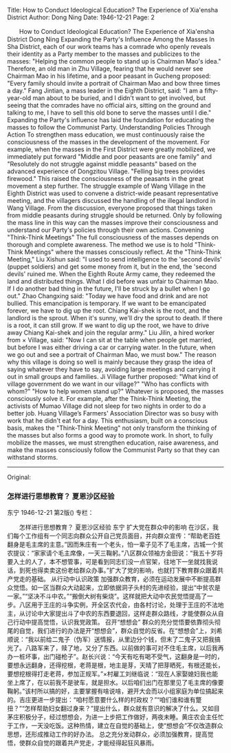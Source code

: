 Title: How to Conduct Ideological Education? The Experience of Xia'ensha District
Author: Dong Ning
Date: 1946-12-21
Page: 2

　　How to Conduct Ideological Education?
    The Experience of Xia'ensha District
    Dong Ning
    Expanding the Party's Influence Among the Masses
    In Sha District, each of our work teams has a comrade who openly reveals their identity as a Party member to the masses and publicizes to the masses: "Helping the common people to stand up is Chairman Mao's idea." Therefore, an old man in Zhu Village, fearing that he would never see Chairman Mao in his lifetime, and a poor peasant in Gucheng proposed: "Every family should invite a portrait of Chairman Mao and bow three times a day." Fang Jintian, a mass leader in the Eighth District, said: "I am a fifty-year-old man about to be buried, and I didn't want to get involved, but seeing that the comrades have no official airs, sitting on the ground and talking to me, I have to sell this old bone to serve the masses until I die." Expanding the Party's influence has laid the foundation for educating the masses to follow the Communist Party.
    Understanding Policies Through Action
    To strengthen mass education, we must continuously raise the consciousness of the masses in the development of the movement. For example, when the masses in the First District were greatly mobilized, we immediately put forward "Middle and poor peasants are one family" and "Resolutely do not struggle against middle peasants" based on the advanced experience of Dongzitou Village. "Felling big trees provides firewood." This raised the consciousness of the peasants in the great movement a step further. The struggle example of Wang Village in the Eighth District was used to convene a district-wide peasant representative meeting, and the villagers discussed the handling of the illegal landlord in Wang Village. From the discussion, everyone proposed that things taken from middle peasants during struggle should be returned. Only by following the mass line in this way can the masses improve their consciousness and understand our Party's policies through their own actions.
    Convening "Think-Think Meetings"
    The full consciousness of the masses depends on thorough and complete awareness. The method we use is to hold "Think-Think Meetings" where the masses consciously reflect. At the "Think-Think Meeting," Liu Xishun said: "I used to send intelligence to the 'second devils' (puppet soldiers) and get some money from it, but in the end, the 'second devils' ruined me. When the Eighth Route Army came, they redeemed the land and distributed things. What I did before was unfair to Chairman Mao. If I do another bad thing in the future, I'll be struck by a bullet when I go out." Zhao Changxing said: "Today we have food and drink and are not bullied. This emancipation is temporary. If we want to be emancipated forever, we have to dig up the root. Chiang Kai-shek is the root, and the landlord is the sprout. When it's sunny, we'll dry the sprout to death. If there is a root, it can still grow. If we want to dig up the root, we have to drive away Chiang Kai-shek and join the regular army." Liu Jilin, a hired worker from × Village, said: "Now I can sit at the table when people get married, but before I was either driving a car or carrying water. In the future, when we go out and see a portrait of Chairman Mao, we must bow." The reason why this village is doing so well is mainly because they grasp the idea of saying whatever they have to say, avoiding large meetings and carrying it out in small groups and families. Ji Village further proposed: "What kind of village government do we want in our village?" "Who has conflicts with whom?" "How to help women stand up?" Whatever is proposed, the masses consciously solve it. For example, after the Think-Think Meeting, the activists of Mumao Village did not sleep for two nights in order to do a better job. Huang Village’s Farmers' Association Director was so busy with work that he didn't eat for a day. This enthusiasm, built on a conscious basis, makes the "Think-Think Meeting" not only transform the thinking of the masses but also forms a good way to promote work.
    In short, to fully mobilize the masses, we must strengthen education, raise awareness, and make the masses consciously follow the Communist Party so that they can withstand storms.



<hr /> 

Original: 


### 怎样进行思想教育？  夏恩沙区经验
东宁
1946-12-21
第2版()
专栏：

　　怎样进行思想教育？
    夏恩沙区经验
    东宁
    扩大党在群众中的影响
    在沙区，我们每个工作组有一个同志向群众公开自己党员面目，并向群众宣传：“帮助老百姓翻身是毛主席的主意。”因而朱庄有一个老头，怕一辈子见不了毛主席，古城一个贫农提议：“家家请个毛主席像，一天三鞠躬。”八区群众领袖方金田说：“我五十岁将要入土的人了，本不想管事，可是看到同志们没一点官架，往地下一坐就找我说话，到死也得卖卖这份老给群众办事。”扩大了党的影响，也就打下教育群众跟着共产党走的基础。
    从行动中认识政策
    加强群众教育，必须在运动发展中不断提高群众觉悟。如一区当群众大动起来，立即依据洞子头村的先进经验，提出“中贫农是一家。”“坚决不斗中农。”“搬倒大树有柴烧”。这样就把大动中农民觉悟提高了一步。八区用于王庄的斗争实例，开全区农代会，由各村讨论，处理于王庄的不法地主，从讨论中大家提出斗了中农的东西要退回，这样走群众路线，才能使群众从自己行动中提高觉悟，认识我党政策。
    召开“想想会”
    群众的充分觉悟要依靠彻头彻尾的自觉，我们进行的办法是开“想想会”，群众自觉的反省。在“想想会”上，刘希顺说：“我以前给二鬼子（伪军）送情报，从里边分个钱，但末了二鬼子又把我搞光了。八路军来了，赎了地，又分了东西。以前做的事可对不住毛主席，以后我再办一桩坏事，出门碰枪子”。赵长兴说：“今天有吃有喝不受气，这翻身是一时的，要想永远翻身，还得挖根，老蒋是根，地主是芽，天晴了把芽晒死，有根还能长，要想挖根得打走老蒋，参加正规军。”×村雇工刘继临说：“现在人家娶媳妇我也能坐上席了，在以前我不是驶车，就是担水。以后咱们出门在那里见了毛主席的像要鞠躬。”该村所以搞的好，主要掌握有啥说啥，避开大会而以小组家庭为单位搞起来的。吉庄更进一步提出：“咱村愿意要什么样的村政权？”“咱们谁和谁有蹩扭？”“怎样帮助妇女翻过身来？”提出什么，群众就有意识的解决了什么。又如目茅庄积极分子，经过想想会，为进一上步把工作做好，两夜未睡。黄庄农会主任忙于工作，一天没吃饭。这种热情，建立在自觉的基础上，使“想想会”不仅改造群众思想，还形成推动工作的好办法。
    总之充分发动群众，必须加强教育，提高觉悟，使群众自觉的跟着共产党走，才能经得起狂风暴雨。
